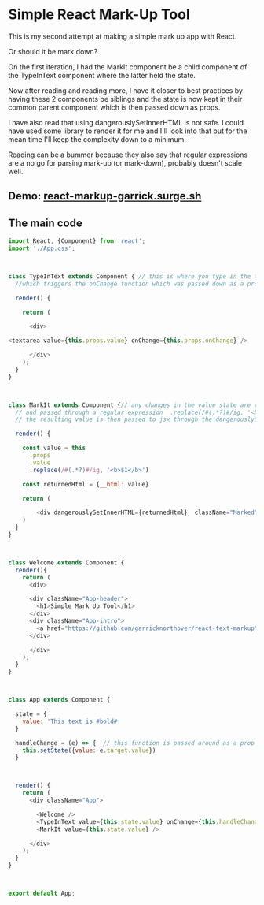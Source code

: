 # Simple React Mark-Up Tool
This is my second attempt at making a simple mark up app with React.

Or should it be mark down?

On the first iteration, I had the MarkIt component be a child component of the TypeInText component where the latter held the state.

Now after reading and reading more, I have it closer to best practices by having these 2 components be siblings and the state is now kept in their common parent component which is then passed down as props.

I have also read that using dangerouslySetInnerHTML is not safe. I could have used some library to render it for me and I'll look into that but for the mean time I'll keep the complexity down to a minimum.

Reading can be a bummer because they also say that regular expressions are a no go for parsing mark-up (or mark-down), probably doesn't scale well.

## Demo: [react-markup-garrick.surge.sh](http://react-markup-garrick.surge.sh)

## The main code
```javascript
import React, {Component} from 'react';
import './App.css';



class TypeInText extends Component { // this is where you type in the text
  //which triggers the onChange function which was passed down as a prop

  render() {

    return (

      <div>

<textarea value={this.props.value} onChange={this.props.onChange} />

      </div>
    );
  }
}



class MarkIt extends Component {// any changes in the value state are reflected here
  // and passed through a regular expression  .replace(/#(.*?)#/ig, '<b>$1</b>')
  // the resulting value is then passed to jsx through the dangerouslySetInnerHTML method

  render() {

    const value = this
      .props
      .value
      .replace(/#(.*?)#/ig, '<b>$1</b>')

    const returnedHtml = {__html: value}

    return (

        <div dangerouslySetInnerHTML={returnedHtml}  className="Marked" />
    )
  }
}



class Welcome extends Component {
  render(){
    return (
      <div>

      <div className="App-header">
        <h1>Simple Mark Up Tool</h1>
      </div>
      <div className="App-intro">
        <a href="https://github.com/garricknorthover/react-text-markup">https://github.com/garricknorthover/react-text-markup</a>
      </div>

      </div>
    );
  }
}



class App extends Component {

  state = {
    value: 'This text is #bold#'
  }

  handleChange = (e) => {  // this function is passed around as a prop to the child components
    this.setState({value: e.target.value})
  }



  render() {
    return (
      <div className="App">

        <Welcome />
        <TypeInText value={this.state.value} onChange={this.handleChange} />
        <MarkIt value={this.state.value} />

      </div>
    );
  }
}



export default App;

```

